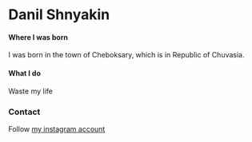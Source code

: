 # Danil Shnyakin

#### Where I was born

I was born in the town of Cheboksary, which is in Republic of Chuvasia.

#### What I do

Waste my life

### Contact

Follow [my instagram account](https://www.instagram.com/yshsyf)


